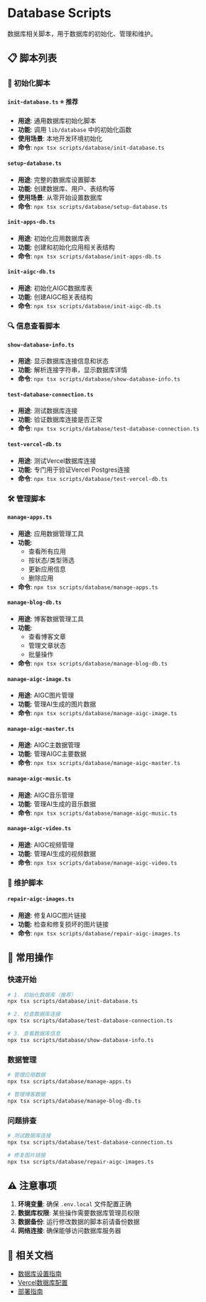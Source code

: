# Database Scripts

数据库相关脚本，用于数据库的初始化、管理和维护。

## 📋 脚本列表

### 🚀 初始化脚本

#### `init-database.ts` ⭐ **推荐**

- **用途**: 通用数据库初始化脚本
- **功能**: 调用 `lib/database` 中的初始化函数
- **使用场景**: 本地开发环境初始化
- **命令**: `npx tsx scripts/database/init-database.ts`

#### `setup-database.ts`

- **用途**: 完整的数据库设置脚本
- **功能**: 创建数据库、用户、表结构等
- **使用场景**: 从零开始设置数据库
- **命令**: `npx tsx scripts/database/setup-database.ts`

#### `init-apps-db.ts`

- **用途**: 初始化应用数据库表
- **功能**: 创建和初始化应用相关表结构
- **命令**: `npx tsx scripts/database/init-apps-db.ts`

#### `init-aigc-db.ts`

- **用途**: 初始化AIGC数据库表
- **功能**: 创建AIGC相关表结构
- **命令**: `npx tsx scripts/database/init-aigc-db.ts`

### 🔍 信息查看脚本

#### `show-database-info.ts`

- **用途**: 显示数据库连接信息和状态
- **功能**: 解析连接字符串，显示数据库详情
- **命令**: `npx tsx scripts/database/show-database-info.ts`

#### `test-database-connection.ts`

- **用途**: 测试数据库连接
- **功能**: 验证数据库连接是否正常
- **命令**: `npx tsx scripts/database/test-database-connection.ts`

#### `test-vercel-db.ts`

- **用途**: 测试Vercel数据库连接
- **功能**: 专门用于验证Vercel Postgres连接
- **命令**: `npx tsx scripts/database/test-vercel-db.ts`

### 🛠️ 管理脚本

#### `manage-apps.ts`

- **用途**: 应用数据管理工具
- **功能**:
  - 查看所有应用
  - 按状态/类型筛选
  - 更新应用信息
  - 删除应用
- **命令**: `npx tsx scripts/database/manage-apps.ts`

#### `manage-blog-db.ts`

- **用途**: 博客数据管理工具
- **功能**:
  - 查看博客文章
  - 管理文章状态
  - 批量操作
- **命令**: `npx tsx scripts/database/manage-blog-db.ts`

#### `manage-aigc-image.ts`

- **用途**: AIGC图片管理
- **功能**: 管理AI生成的图片数据
- **命令**: `npx tsx scripts/database/manage-aigc-image.ts`

#### `manage-aigc-master.ts`

- **用途**: AIGC主数据管理
- **功能**: 管理AIGC主要数据
- **命令**: `npx tsx scripts/database/manage-aigc-master.ts`

#### `manage-aigc-music.ts`

- **用途**: AIGC音乐管理
- **功能**: 管理AI生成的音乐数据
- **命令**: `npx tsx scripts/database/manage-aigc-music.ts`

#### `manage-aigc-video.ts`

- **用途**: AIGC视频管理
- **功能**: 管理AI生成的视频数据
- **命令**: `npx tsx scripts/database/manage-aigc-video.ts`

### 🔧 维护脚本

#### `repair-aigc-images.ts`

- **用途**: 修复AIGC图片链接
- **功能**: 检查和修复损坏的图片链接
- **命令**: `npx tsx scripts/database/repair-aigc-images.ts`

## 🚀 常用操作

### 快速开始

```bash
# 1. 初始化数据库（推荐）
npx tsx scripts/database/init-database.ts

# 2. 检查数据库连接
npx tsx scripts/database/test-database-connection.ts

# 3. 查看数据库信息
npx tsx scripts/database/show-database-info.ts
```

### 数据管理

```bash
# 管理应用数据
npx tsx scripts/database/manage-apps.ts

# 管理博客数据
npx tsx scripts/database/manage-blog-db.ts
```

### 问题排查

```bash
# 测试数据库连接
npx tsx scripts/database/test-database-connection.ts

# 修复图片链接
npx tsx scripts/database/repair-aigc-images.ts
```

## ⚠️ 注意事项

1. **环境变量**: 确保 `.env.local` 文件配置正确
2. **数据库权限**: 某些操作需要数据库管理员权限
3. **数据备份**: 运行修改数据的脚本前请备份数据
4. **网络连接**: 确保能够访问数据库服务器

## 🔗 相关文档

- [数据库设置指南](../../docs/database-guide.md)
- [Vercel数据库配置](../../docs/vercel-database-setup.md)
- [部署指南](../../docs/deployment-guide.md)
